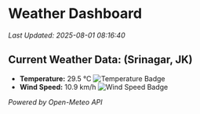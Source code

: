 
# Weather Dashboard

_Last Updated: 2025-08-01 08:16:40_

## Current Weather Data: (Srinagar, JK)
- **Temperature:** 29.5 °C ![Temperature Badge](https://img.shields.io/badge/Temperature-Medium%20Temp-green)
- **Wind Speed:** 10.9 km/h ![Wind Speed Badge](https://img.shields.io/badge/Wind%20Speed-Light%20Wind-blue)

*Powered by Open-Meteo API*
